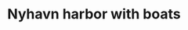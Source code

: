 ---
title: Nyhavn harbor with boats
description: A photo of the Nyhavn harbor with several boats tied up.
src: /img/photos/DSC_3001.jpg
details:
    camera: NIKON Zfc
    lens: NIKKOR 28mm f2.8 SE
    f-stop: 6.3
    shutter speed: 1/4000
    mode: Apeture priority
    captured: 2024-09-16
---